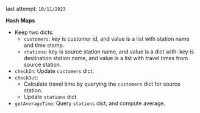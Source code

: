 last attempt: `10/11/2023`

**Hash Maps**
- Keep two dicts:
  - `customers`: key is customer id, and value is a list with station name and time stamp.   
  - `stations`: key is source station name, and value is a dict with: key is destination station name, and value is a list with travel times from source station. 
- `checkIn`: Update `customers` dict. 
- `checkOut`: 
  - Calculate travel time by querying the `customers` dict for source station. 
  - Update `stations` dict. 
- `getAverageTime`: Query `stations` dict, and compute average. 